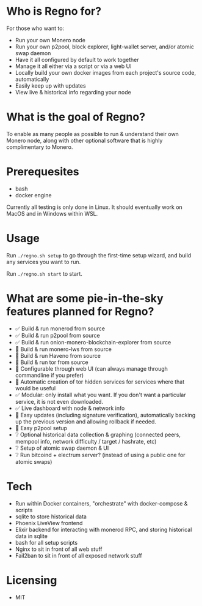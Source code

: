 # Who is Regno for?
For those who want to:
- Run your own Monero node
- Run your own p2pool, block explorer, light-wallet server, and/or atomic swap daemon
- Have it all configured by default to work together
- Manage it all either via a script or via a web UI
- Locally build your own docker images from each project's source code, automatically
- Easily keep up with updates
- View live & historical info regarding your node

# What is the goal of Regno?
To enable as many people as possible to run & understand their own Monero node, along with other optional software that is highly complimentary to Monero.

# Prerequesites
- bash
- docker engine

Currently all testing is only done in Linux. It should eventually work on MacOS and in Windows within WSL.

# Usage
Run `./regno.sh setup` to go through the first-time setup wizard, and build any services you want to run.

Run `./regno.sh start` to start.

# What are some pie-in-the-sky features planned for Regno?
- ✅ Build & run monerod from source
- ✅ Build & run p2pool from source
- ✅ Build & run onion-monero-blockchain-explorer from source
- 🔧 Build & run monero-lws from source
- 🔧 Build & run Haveno from source
- 🔧 Build & run tor from source
- 🔧 Configurable through web UI (can always manage through commandline if you prefer)
- 🔧 Automatic creation of tor hidden services for services where that would be useful
- ✅ Modular: only install what you want. If you don't want a particular service, it is not even downloaded.
- ✅ Live dashboard with node & network info
- 🔧 Easy updates (including signature verification), automatically backing up the previous version and allowing rollback if needed.
- 🔧 Easy p2pool setup
- ❔ Optional historical data collection & graphing (connected peers, mempool info, network difficulty / target / hashrate, etc)
- ❔ Setup of atomic swap daemon & UI
- ❔ Run bitcoind + electrum server? (instead of using a public one for atomic swaps)

# Tech
- Run within Docker containers, "orchestrate" with docker-compose & scripts
- sqlite to store historical data
- Phoenix LiveView frontend
- Elixir backend for interacting with monerod RPC, and storing historical data in sqlite
- bash for all setup scripts
- Nginx to sit in front of all web stuff
- Fail2ban to sit in front of all exposed network stuff

# Licensing
- MIT
